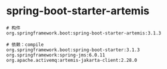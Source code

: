 # spring-boot-starter-artemis

```
# 构件
org.springframework.boot:spring-boot-starter-artemis:3.1.3

# 依赖：compile
org.springframework.boot:spring-boot-starter:3.1.3
org.springframework:spring-jms:6.0.11
org.apache.activemq:artemis-jakarta-client:2.28.0
```
